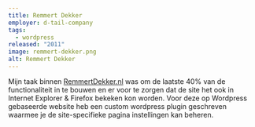 ```yaml
---
title: Remmert Dekker
employer: d-tail-company
tags:
  - wordpress
released: "2011"
image: remmert-dekker.png
alt: Remmert Dekker
---
```


Mijn taak binnen [RemmertDekker.nl](https://www.remmertdekker.nl/) was om de laatste 40% van de functionaliteit in te bouwen en er voor te zorgen dat de site het ook in Internet Explorer & Firefox bekeken kon worden.
Voor deze op Wordpress gebaseerde website heb een custom wordpress plugin geschreven waarmee je de site-specifieke pagina instellingen kan beheren.
